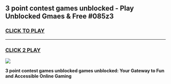 
## 3 point contest games unblocked - Play Unblocked Gmaes & Free #085z3
<h3>
<a href="https://news.freeplayer.one?title=3_point_contest_games_unblocked&ref=03M">CLICK TO PLAY</a></h3>
<hr>

<h3>
<a href="https://news.freeplayer.one?title=3_point_contest_games_unblocked&ref=03M">CLICK 2 PLAY</a>
  
</h3>

<a href="https://news.freeplayer.one?title=3_point_contest_games_unblocked&ref=03M"><img src="https://clearcache.store/games.png"></a>


**3 point contest games unblocked games unblocked: Your Gateway to Fun and Accessible Online Gaming**
